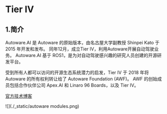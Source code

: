 # Tier IV

## 1.简介

Autoware.AI 是 Autoware 的原始版本，由名古屋大学副教授 Shinpei Kato 于 2015 年开发和发布。 同年12月，成立Tier IV，利用Autoware开展自动驾驶业务。 Autoware.AI 基于 ROS1，是为对自动驾驶感兴趣的研究人员创建的开源研发平台。

受到所有人都可以访问的开源生态系统潜力的启发，Tier IV 于 2018 年将 Autoware 的所有权利转让给了 Autoware Foundation (AWF)。 AWF 的创始成员包括合作伙伴公司 Apex.AI 和 Linaro 96 Boards，以及 Tier IV。 

[官方技术博客](https://tier4.jp/media/techblog/)

![](./_static/autoware modules.png)


